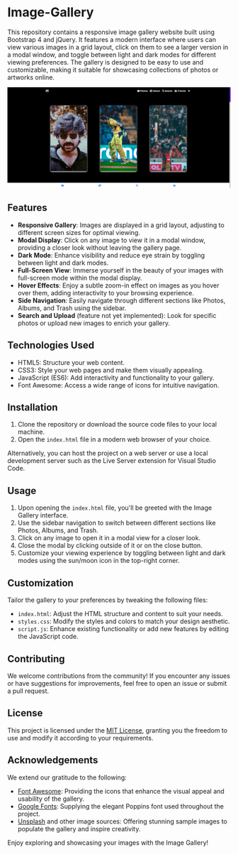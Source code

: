 # Image-Gallery

This repository contains a responsive image gallery website built using Bootstrap 4 and jQuery. It features a modern interface where users can view various images in a grid layout, click on them to see a larger version in a modal window, and toggle between light and dark modes for different viewing preferences. The gallery is designed to be easy to use and customizable, making it suitable for showcasing collections of photos or artworks online.

![Image Gallery screenshot](ScreenShots/IG.png)

## Features

- **Responsive Gallery**: Images are displayed in a grid layout, adjusting to different screen sizes for optimal viewing.
- **Modal Display**: Click on any image to view it in a modal window, providing a closer look without leaving the gallery page.
- **Dark Mode**: Enhance visibility and reduce eye strain by toggling between light and dark modes.
- **Full-Screen View**: Immerse yourself in the beauty of your images with full-screen mode within the modal display.
- **Hover Effects**: Enjoy a subtle zoom-in effect on images as you hover over them, adding interactivity to your browsing experience.
- **Side Navigation**: Easily navigate through different sections like Photos, Albums, and Trash using the sidebar.
- **Search and Upload** (feature not yet implemented): Look for specific photos or upload new images to enrich your gallery.

## Technologies Used

- HTML5: Structure your web content.
- CSS3: Style your web pages and make them visually appealing.
- JavaScript (ES6): Add interactivity and functionality to your gallery.
- Font Awesome: Access a wide range of icons for intuitive navigation.

## Installation

1. Clone the repository or download the source code files to your local machine.
2. Open the `index.html` file in a modern web browser of your choice.

Alternatively, you can host the project on a web server or use a local development server such as the Live Server extension for Visual Studio Code.

## Usage

1. Upon opening the `index.html` file, you'll be greeted with the Image Gallery interface.
2. Use the sidebar navigation to switch between different sections like Photos, Albums, and Trash.
3. Click on any image to open it in a modal view for a closer look.
4. Close the modal by clicking outside of it or on the close button.
5. Customize your viewing experience by toggling between light and dark modes using the sun/moon icon in the top-right corner.

## Customization

Tailor the gallery to your preferences by tweaking the following files:

- `index.html`: Adjust the HTML structure and content to suit your needs.
- `styles.css`: Modify the styles and colors to match your design aesthetic.
- `script.js`: Enhance existing functionality or add new features by editing the JavaScript code.

## Contributing

We welcome contributions from the community! If you encounter any issues or have suggestions for improvements, feel free to open an issue or submit a pull request.

## License

This project is licensed under the [MIT License](LICENSE), granting you the freedom to use and modify it according to your requirements.

## Acknowledgements

We extend our gratitude to the following:

- [Font Awesome](https://fontawesome.com/): Providing the icons that enhance the visual appeal and usability of the gallery.
- [Google Fonts](https://fonts.google.com/): Supplying the elegant Poppins font used throughout the project.
- [Unsplash](https://unsplash.com/) and other image sources: Offering stunning sample images to populate the gallery and inspire creativity.

Enjoy exploring and showcasing your images with the Image Gallery!
